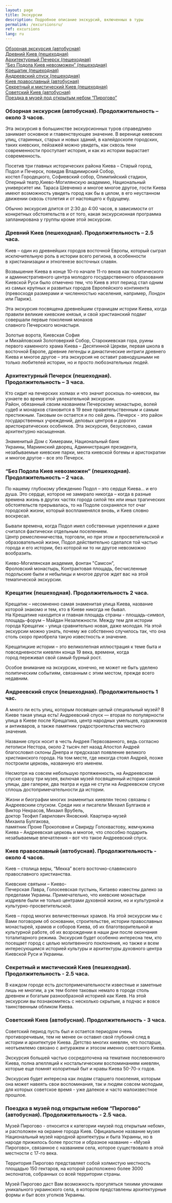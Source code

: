 ```yaml
---
layout: page
title: Экскурсии
description: Подробное описание экскурсий, включенных в туры
permalink: /excursionsru/
ref: excursions
lang: ru
---
```



<a href="#general">Обзорная экскурсия (автобусная)</a><br>
<a href="#oldtown">Древний Киев (пешеходная)</a><br>
<a href="#pechersk">Архитектурный Печерск (пешеходная)</a><br>
<a href="#podil">“Без Подола Киев невозможен” (пешеходная)</a><br>
<a href="#khreshatyk">Крещатик (пешеходная)</a><br>
<a href="#andrievsky">Андреевский спуск (пешеходная)</a><br>
<a href="#orthodox">Киев православный (автобусная)</a><br>
<a href="#secret">Секретный и мистический Киев (пешеходная)</a><br>
<a href="#soviet">Советский Киев (автобусная)</a><br>
<a href="#pirohovo">Поездка в музей под открытым небом “Пирогово”</a>
 
<h3><a name="general" id="designer-templates" class="anchor" href="#designer-templates" aria-hidden="true"><span class="octicon octicon-link"></span></a>Обзорная экскурсия (автобусная). Продолжительность – около 3 часов.</h3>

<p>Эта экскурсия в большинстве экскурсионных туров справедливо занимает основное и главенствующее значение. В веренице киевских улиц, старинных, старых и новых зданий, в калейдоскопе городских, таких киевских, пейзажей можно увидеть, как сквозь тени современности проступает история, и как из истории вырастает современность.</p>

<p>Посетив три главных исторических района Киева – Старый город, Подол и Печерск, повидав Владимирский Собор, костел Городецкого, Софиевский собор, Олимпийский стадион, Оперный театр,Киево-Могилянскую академию, Национальный университет им. Тараса Шевченко и многое многое другое, гости Киева имеют возможность увидеть город как бы в целом, в его неустанном движении сквозь столетия и от настоящего к будущему.</p>

<p>Обычно экскурсия длится от 2:30 до 4:00 часов, в зависимости от конкретных обстоятельств и от того, какая экскурсионная программа запланирована у группы кроме этой экскурсии.</p>

<h3><a name="oldtown" id="designer-templates" class="anchor" href="#designer-templates" aria-hidden="true"><span class="octicon octicon-link"></span></a>Древний Киев (пешеходная). Продолжительность – 2.5 часа.</h3>

<p>Киев – один из древнейших городов восточной Европы, который сыграл исключительную роль в истории всего региона, в особенности в христианизации и этногенезе восточных славян.</p>

<p>Возвышение Киева в конце 10-го начале 11-го веков как политического и административного центра молодого государственного образования Киевской Руси было отмечено тем, что Киев в этот период стал одним из самых крупных и развитых городов Европейского континента (превосходя размерами и численностью населения, например, Лондон или Париж).</p>

<p>Эта экскурсия посвящена древнейшим страницам истории Киева, когда правили великие киевские князья, и свой христианский подвиг совершали первые поколения монахов славного Печерского монастыря.</p>

<p>Золотые ворота, Киевская София и Михайловский Золотоверхий Собор, Старокиевская гора, руины первого каменного храма Киева – Десятинной Церкви, первая школа в восточной Европе, древние легенды и династические интриги древнего Киева и многое другое – эта экскурсия не оставит равнодушными не только любителей истории, но и просто любознательных людей.</p>

<h3><a name="pechersk" id="designer-templates" class="anchor" href="#designer-templates" aria-hidden="true"><span class="octicon octicon-link"></span></a>Архитектурный Печерск (пешеходная). Продолжительность – 3 часа.</h3>

<p>Кто сидит на печерских холмах и что значит роскошь по-киевски, вы узнаете во время этой увлекательной экскурсии. Район, обязанный своим названием Печерскому монастырю, волей судеб и монархов становится в 19 веке правительственным и самым престижным. Таковым он остается и по сей день. Печерск - это район государственных учреждений, деловых центров и дорогих аристократических особняков. Эта экскурсия, безусловно, самая архитектурно насыщенная.</p>

<p>Знаменитый Дом с Химерами, Национальный банк Украины, Мариинский дворец, Администрация президента, незабываемые киевские парки, места киевской богемы и аристократии и многое другое – все это Печерск.</p>

<h3><a name="podil" id="designer-templates" class="anchor" href="#designer-templates" aria-hidden="true"><span class="octicon octicon-link"></span></a>“Без Подола Киев невозможен” (пешеходная). Продолжительность – 2 часа.</h3>

<p>По нашему глубокому убеждению Подол – это сердце Киева... и его душа. Это сердце, которое не замирало никогда – когда в разные времена жизнь в других частях города силой тех или иных трагических обстоятельств прерывалась, то на Подоле сохранялся тот очаг городской жизни, который воспламенялся вновь, и Киев словно воскресал.</p>

<p>Бывали времена, когда Подол имел собственные укрепления и даже считался фактически отдельным поселением. Центр ремесленничества, торговли, но при этом и просветительской и образовательной жизни, Подол действительно сделался той частью города и его истории, без которой ни то ни другое невозможно вообразить.</p>

<p>Киево-Могилянская академия, фонтан "Самсон", Фроловский монастырь, Контрактовая площадь, бесчисленные подольские были и небылицы и многое другое ждет вас на этой тематической экскурсии.</p>

<h3><a name="khreshatyk" id="designer-templates" class="anchor" href="#designer-templates" aria-hidden="true"><span class="octicon octicon-link"></span></a>Крещатик (пешеходная). Продолжительность 2 часа.</h3>

<p>Крещатик – несомненно самая знаменитая улица Киева, название которой знакомо и тем, кто в Киеве никогда не бывал. На Крещатике находится и главная площадь страны - площадь-символ, площадь-форум – Майдан Незалежности. Между тем для истории города Крещатик - улица сравнительно новая, даже молодая. На этой экскурсии можно узнать, почему же собственно случилось так, что она столь скоро приобрела такую известность и значение.</p>

<p>Крещатицкие истории – это великолепная иллюстрация к теме быта и повседневности киевлян конца 19 века, времени, когда город переживал свой самый бурный рост.</p>

<p>Особое внимание на экскурсии, конечно, не может не быть уделено политическим событиям, связанным с этим местом, прежде всего недавним.</p>

<h3><a name="andrievsky" id="designer-templates" class="anchor" href="#designer-templates" aria-hidden="true"><span class="octicon octicon-link"></span></a>Андреевский спуск (пешеходная). Продолжительность 1 час.</h3>

<p>А много ли есть улиц, которым посвящен целый специальный музей? В Киеве такая улица есть!
Андреевский спуск — вторая по популярности улица в Киеве после Крещатика, центр народных умельцев, художников и антикваров, а также памятник градостроительства местного значения.</p>

<p>Название спуск носит в честь Андрея Первозванного, ведь согласно летописи Нестора, около 2 тысяч лет назад Апостол Андрей благословил склоны Днепра и предсказал появление великого христианского города. На том месте, где некогда стоял Андрей, позже построили церковь, названную его именем.</p>

<p>Несмотря на совсем небольшую протяженность, на Андреевском спуске сразу три музея, включая музей посвященный истории самой улицы, две галереи, два театра и куда не ступи на Андреевском спуске сплошь достопримечательности да истории.</p>

<p>Жизни и биографии многих знаменитых киевлян тесно связаны с Андреевским спуском. Среди них и писатели Михаил Булгаков и Виктор Некрасов, Михаил Врубель, доктор Теофил Гаврилович Яновский. Квартира-музей Михаила Булгакова, памятник Проне Прокоповне и Свириду Голохвастову, жемчужина Киева – Андреевская церковь и многое, что способно подарить незабываемые впечатления – вот что такое Андреевский спуск.</p>

<h3><a name="orthodox" id="designer-templates" class="anchor" href="#designer-templates" aria-hidden="true"><span class="octicon octicon-link"></span></a>Киев православный (автобусная). Продолжительность - около 4 часов.</h3>

<p>Киев – столица веры, “Мекка” всего восточно-славянского православного христианства.</p>

<p>Киевские святыни – Киево-Печерская Лавра, Голосеевская пустынь, Китаево известны далеко за пределами Украины. Примечательно, что киевские монастыри издревле были не только центрами духовной жизни, но и культурной и культурно-просветительской.</p>

<p>Киев – город многих величественных храмов. На этой экскурсии мы с Вами поговорим об основании, строительстве, истории православных монастырей, храмов и соборов Киева, об их благотворительной и культурной работе, об их возрождении в наши дни после окончания тоталитарного режима. Экскурсия будет особенно интересна тем, кто посещает город с целью молитвенного поклонения, но также и всем интересующимся историей культуры и архитектуры духовного центра Киевской Руси и Украины.</p>

<h3><a name="secret" id="designer-templates" class="anchor" href="#designer-templates" aria-hidden="true"><span class="octicon octicon-link"></span></a>Секретный и мистический Киев (пешеходная). Продолжительность -  2.5 часа.</h3>

<p>В каждом городе есть достопримечательности известные и заметные лишь не многим, а уж тем более таковых немало в городе столь древнем и богатым разнообразной историей как Киев. На этой экскурсии вы познакомитесь с несколько скрытым, а подчас и вовсе таинственным обликом Киева.</p>

<h3><a name="soviet" id="designer-templates" class="anchor" href="#designer-templates" aria-hidden="true"><span class="octicon octicon-link"></span></a>Советский Киев (автобусная). Продолжительность - 3 часа.</h3>

<p>Советский период пусть был и остается периодом очень противоречивым, тем не менее он оставил свой глубокий след в истории и архитектуре Киева. Детство многих киевлян, что постарше, неотъемлемо связано с антуражем и этосом именно советского Киева.</p>

<p>Экскурсия большей частью сосредоточена на тематике послевоенного Киева, полна апелляций к ностальгическим воспоминаниям киевлян, которые еще помнят колоритный быт и нравы Киева 50-70-х годов.</p>

<p>Экскурсия будет интересна как людям старшего поколения, которым она может навеять свои воспоминания, так и людям совсем молодым, для которых советское время - уже далекое и часто малоизвестное прошлое.</p>

<h3><a name="pirohovo" id="designer-templates" class="anchor" href="#designer-templates" aria-hidden="true"><span class="octicon octicon-link"></span></a>Поездка в музей под открытым небом “Пирогово” (автобусная). Продолжительность - 2.5 часа.</h3>

<p>Музей Пирогово - относится к категории «музей под открытым небом», и расположен на окраине города Киев. Официальное название музея Национальный музей народной архитектуры и быта Украины, но в народе прижилось более простое и образное название – «Музей Пирогово», связанное с названием села, которое существовало в этой местности с 17-го века.</p>

<p>Территория Пирогово представляет собой холмистую местность площадью 150 гектаров, на которой расположено более 3000 экспонатов, собранных со всей территории страны.</p>

<p>Музей Пирогово даст Вам возможность прогуляться тихими улочками уникального украинского села, в котором представлены архитектурные формы и быт всех уголков Украины.</p>